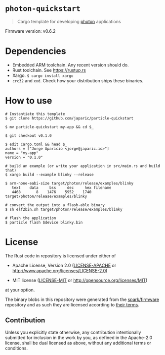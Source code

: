 # `photon-quickstart`

> Cargo template for developing [photon] applications

[photon]: https://particle.io

Firmware version: v0.6.2

# Dependencies

- Embedded ARM toolchain. Any recent version should do.
- Rust toolchain. See https://rustup.rs
- Xargo. `$ cargo install xargo`
- `crc32` and `xxd`. Check how your distribution ships these binaries.

# How to use

```
# Instantiate this template
$ git clone https://github.com/japaric/particle-quickstart

$ mv particle-quickstart my-app && cd $_

$ git checkout v0.1.0

$ edit Cargo.toml && head $_
authors = ["Jorge Aparicio <jorge@japaric.io>"]
name = "my-app"
version = "0.1.0"

# build an example (or write your application in src/main.rs and build that)
$ xargo build --example blinky --release

$ arm-none-eabi-size target/photon/release/examples/blinky
   text    data     bss     dec     hex filename
   4468       8    1476    5952    1740 target/photon/release/examples/blinky

# convert the output into a flash-able binary
$ sh elf2bin.sh target/photon/release/examples/blinky

# flash the application
$ particle flash $device blinky.bin
```

# License

The Rust code in repository is licensed under either of

- Apache License, Version 2.0 ([LICENSE-APACHE](LICENSE-APACHE) or
  http://www.apache.org/licenses/LICENSE-2.0)

- MIT license ([LICENSE-MIT](LICENSE-MIT) or http://opensource.org/licenses/MIT)

at your option.

The binary blobs in this repository were generated from the [spark/firmware]
repository and as such they are licensed according to [their terms].

[spark/firmware]: https://github.com/spark/firmware/tree/v0.6.2
[their terms]: https://github.com/spark/firmware/tree/v0.6.2#license

## Contribution

Unless you explicitly state otherwise, any contribution intentionally submitted
for inclusion in the work by you, as defined in the Apache-2.0 license, shall be
dual licensed as above, without any additional terms or conditions.
